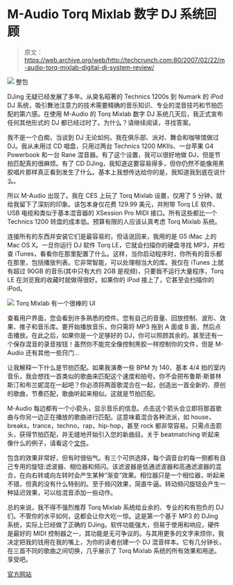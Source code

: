# M-Audio Torq Mixlab 数字 DJ 系统回顾

> 原文：<https://web.archive.org/web/http://techcrunch.com:80/2007/02/22/m-audio-torq-mixlab-digital-dj-system-review/>

![](img/1e9f8e2f9cc446da14f25f334490fd93.png)
整包

DJing 无疑已经发展了多年。从臭名昭著的 Technics 1200s 到 Numark 的 iPod DJ 系统，吸引舞池注意力的技术需要精确的音乐知识、专业的混音技巧和节拍匹配的第六感。在使用 M-Audio 的 Torq Mixlab 数字 DJ 系统几天后，我正式宣布任何其他形式的 DJ 都已经过时了。为什么？请继续阅读，寻找答案。

我不是一个白痴，当谈到 DJ 无论如何。我在俱乐部、派对、舞会和咖啡馆做过 DJ。我从未用过 CD 唱盘，只用过两台 Technics 1200 MKIIs、一台苹果 G4 Powerbook 和一台 Rane 混音器。有了这个设置，我可以很好地做 DJ，但是节拍匹配真的很麻烦。有了 CD DJing，我知道这要容易得多，但你仍然不能像用黑胶唱片那样真正看到发生了什么。基本上我想传达给你的是，我知道我到底在说什么。

所以 M-Audio 出现了。我在 CES 上玩了 Torq Mixlab 设置，仅用了 5 分钟，就给我留下了深刻的印象。该包本身仅花费 129.99 美元，并附带 Torq LE 软件、USB 电缆和类似于基本混音器的 XSession Pro MIDI 接口。所有这些都比一个 Technics 1200 转盘的成本低。预算有限的人应该认真考虑 Torq Mixlab 系统。

连接所有的东西并安装它们是最容易的，但话说回来，我用的是 G5 iMac 上的 Mac OS X。一旦你运行 DJ 软件 Torq LE，它就会扫描你的硬盘寻找 MP3，并检查 iTunes，看看你在那里配置了什么。这样，当你启动程序时，你所有的音乐都在那里，包括播放列表。它非常智能，可以处理相当大的库。我仅在 iTunes 上就有超过 90GB 的音乐(其中只有大约 2GB 是视频)，只要我不运行大量程序，Torq LE 在浏览我的收藏时就做得很好。如果你的 iPod 接上了，它甚至会扫描你的 iPod。

![](img/a32f20b07d1709041f2738c7f9391931.png)
Torq Mixlab 有一个很棒的 UI

查看用户界面，您会看到许多熟悉的控件。您有自己的音量、回放控制、波形、效果、推子和音乐库。要开始播放音乐，你只需将 MP3 拖到 A 面或 B 面，然后点击播放。在此之后，如果你是一个足够好的 DJ，你可以照顾其余的。甚至还有一个保存混音的录音按钮！虽然你不能完全像控制黑胶一样控制你的文件，但是 M-Audio 还有其他一些窍门…

让我解释一下什么是节拍匹配。如果我演奏一些 BPM 为 140、基本 4/4 拍的室内音乐，我会想找一首类似的歌曲来匹配这个速度和拍号。你不会把布鲁斯·斯普林斯汀和布兰妮混在一起吧？你必须将两首歌混合在一起，创造出一首全新的、原创的歌曲，节奏匹配，歌曲听起来相似。这就是节拍匹配。

M-Audio 每边都有一个小箭头，显示音乐的信息。点击这个箭头会立即将那首歌曲与你另一边正在播放的歌曲进行匹配。这意味着混合各种流派，如 house，breaks，trance，techno，rap，hip-hop，甚至 rock 都非常容易。只需点击箭头，获得节拍匹配，并无缝地开始引入您的新曲目。关于 beatmatching 听起来像什么的例子，请看这个[文件](#)。

包含的效果非常好，但有时很俗气。有三个可供选择，每个调音台的每一侧都有自己专用的旋钮:滤波器、相位器和频闪。该滤波器是低通滤波器和高通滤波器的混合，在向右转或向左转时会产生某种“渐变”效果。相位器只是一个相位器，听起来不错，但真的没有什么特别的。至于频闪效果，简直牛逼。转动频闪旋钮会产生一种延迟效果，可以给混音添加一些动作。

总的来说，我不得不强烈推荐 Torq Mixlab 系统给业余的、专业的和有抱负的 DJ 们。不管你的水平如何，这都会让你大吃一惊。这是第一个基于 MP3 的 DJing 系统，实际上已经做了正确的 DJing。软件功能强大，但易于使用和响应，硬件是最好的 MIDI 控制器之一，其功能是无可争议的。与其用更多的文字来烦你，我决定把我的钱用在我的嘴上，为你的读者创建一个 DJ 混音样本。它有几分钟长，在三首不同的歌曲之间切换，几乎展示了 Torq Mixlab 系统的所有效果和用途。享受吧。

[官方网站](https://web.archive.org/web/20210227212556/http://www.m-audio.com/products/en_us/TorqMixLab-main.html)